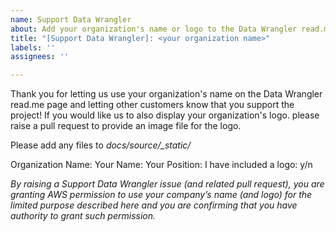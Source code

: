 ```yaml
---
name: Support Data Wrangler
about: Add your organization's name or logo to the Data Wrangler read.me
title: "[Support Data Wrangler]: <your organization name>"
labels: ''
assignees: ''

---
```


Thank you for letting us use your organization's name on the Data Wrangler read.me page and letting other customers know that you support the project!  If you would like us to also display your organization's logo. please raise a pull request to provide an image file for the logo.

Please add any files to *docs/source/_static/*

Organization Name: 
Your Name:
Your Position:
I have included a logo: y/n

*By raising a Support Data Wrangler issue (and related pull request), you are granting AWS permission to use your company’s name (and logo) for the limited purpose described here and you are confirming that you have authority to grant such permission.*
